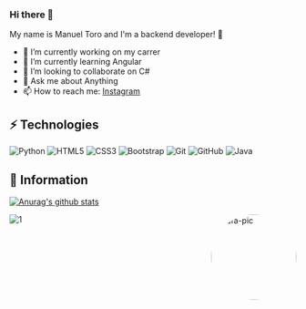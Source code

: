 ### Hi there 👋


My name is Manuel Toro and I'm a  backend developer! 👋

- 🔭 I’m currently working on my carrer
- 🌱 I’m currently learning Angular
- 👯 I’m looking to collaborate on C#
- 💬 Ask me about Anything
- 📫 How to reach me: [Instagram](https://www.instagram.com/code.penguin.cl/)



## ⚡ Technologies

![Python](https://img.shields.io/badge/-Python-black?logo=Python&style=flat-square)
![HTML5](https://img.shields.io/badge/-HTML5-E34F26?style=flat-square&logo=html5&logoColor=white)
![CSS3](https://img.shields.io/badge/-CSS3-1572B6?style=flat-square&logo=css3)
![Bootstrap](https://img.shields.io/badge/-Bootstrap-563D7C?style=flat-square&logo=bootstrap)
![Git](https://img.shields.io/badge/-Git-black?style=flat-square&logo=git)
![GitHub](https://img.shields.io/badge/-GitHub-181717?style=flat-square&logo=github)
![Java](https://img.shields.io/badge/-Java-red?logo=Java&style=flat-square)

## 💬 Information

[![Anurag's github stats](https://github-readme-stats.vercel.app/api?username=manuel212113&show_icons=true&theme=dracula&include_all_commits=true&count_private=true)](https://github.com/anuraghazra/github-readme-stats)

  <img align="right" alt="Rafa-pic" height="150" style="border-radius:200px;" src="https://media.discordapp.net/attachments/975923109548937240/1008999611043676161/download20220802032010.png?width=507&height=507">

![1](https://github-readme-stats.vercel.app/api/top-langs/?username=manuel212113&theme=radical)
